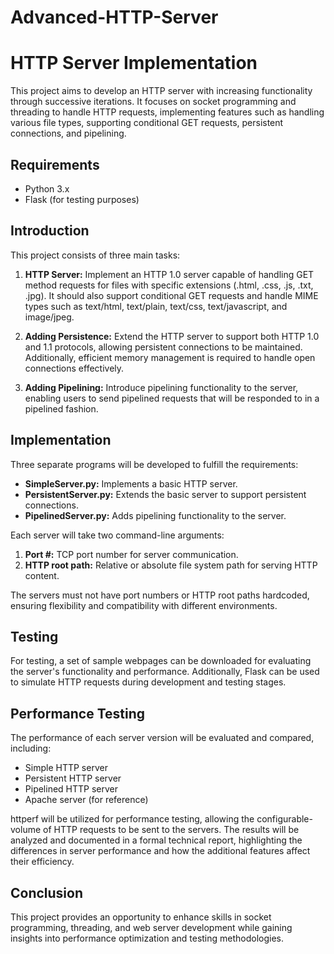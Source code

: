 # Advanced-HTTP-Server

# HTTP Server Implementation

This project aims to develop an HTTP server with increasing functionality through successive iterations. It focuses on socket programming and threading to handle HTTP requests, implementing features such as handling various file types, supporting conditional GET requests, persistent connections, and pipelining.

## Requirements

- Python 3.x
- Flask (for testing purposes)

## Introduction

This project consists of three main tasks:

1. **HTTP Server:** Implement an HTTP 1.0 server capable of handling GET method requests for files with specific extensions (.html, .css, .js, .txt, .jpg). It should also support conditional GET requests and handle MIME types such as text/html, text/plain, text/css, text/javascript, and image/jpeg.

2. **Adding Persistence:** Extend the HTTP server to support both HTTP 1.0 and 1.1 protocols, allowing persistent connections to be maintained. Additionally, efficient memory management is required to handle open connections effectively.

3. **Adding Pipelining:** Introduce pipelining functionality to the server, enabling users to send pipelined requests that will be responded to in a pipelined fashion.

## Implementation

Three separate programs will be developed to fulfill the requirements:

- **SimpleServer.py:** Implements a basic HTTP server.
- **PersistentServer.py:** Extends the basic server to support persistent connections.
- **PipelinedServer.py:** Adds pipelining functionality to the server.

Each server will take two command-line arguments:

1. **Port #:** TCP port number for server communication.
2. **HTTP root path:** Relative or absolute file system path for serving HTTP content.

The servers must not have port numbers or HTTP root paths hardcoded, ensuring flexibility and compatibility with different environments.

## Testing

For testing, a set of sample webpages can be downloaded for evaluating the server's functionality and performance. Additionally, Flask can be used to simulate HTTP requests during development and testing stages.

## Performance Testing

The performance of each server version will be evaluated and compared, including:

- Simple HTTP server
- Persistent HTTP server
- Pipelined HTTP server
- Apache server (for reference)

httperf will be utilized for performance testing, allowing the configurable-volume of HTTP requests to be sent to the servers. The results will be analyzed and documented in a formal technical report, highlighting the differences in server performance and how the additional features affect their efficiency.

## Conclusion

This project provides an opportunity to enhance skills in socket programming, threading, and web server development while gaining insights into performance optimization and testing methodologies.



